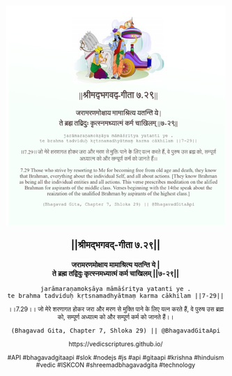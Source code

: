 <img src="../../asset/BG_7_29.png"/>
<center><h2>||श्रीमद्‍भगवद्‍-गीता ७.२९||</h2>
<h3>जरामरणमोक्षाय मामाश्रित्य यतन्ति ये |<br/>ते ब्रह्म तद्विदुः कृत्स्नमध्यात्मं कर्म चाखिलम् ||७-२९||</h3>
<pre>jarāmaraṇamokṣāya māmāśritya yatanti ye .<br/>te brahma tadviduḥ kṛtsnamadhyātmaṃ karma cākhilam ||7-29||</pre>
<p>।।7.29।। जो मेरे शरणागत होकर जरा और मरण से मुक्ति पाने के लिए यत्न करते हैं, वे पुरुष उस ब्रह्म को, सम्पूर्ण अध्यात्म को और सम्पूर्ण कर्म को जानते हैं।।</p>
<pre>(Bhagavad Gita, Chapter 7, Shloka 29) || @BhagavadGitaApi</pre><p>https://vedicscriptures.github.io/</p><p>#API #bhagavadgitaapi #slok #nodejs #js #api #gitaapi #krishna #hinduism #vedic #ISKCON #shreemadbhagavadgita #technology</p></center>